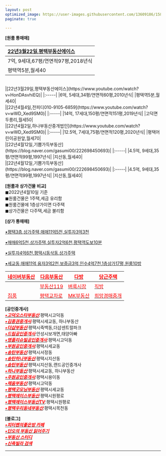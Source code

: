 ```yaml
---
layout: post
optimized_image: https://user-images.githubusercontent.com/13609186/158834851-5c5d7736-001b-448d-8bb6-eb99f2f16233.jpg
paginate: true

---
```



**[원룸 통매매]** <br>

|[22년3월22일,평택부동산에이스](https://www.youtube.com/watch?v=x5KwVnAl1z0&t=127s)|
|:-----|
|7억, 9세대,67평/연면적97평,2018년식|
|평택역5분,월세40|

<br>
|[22년3월29일,평택부동산에이스](https://www.youtube.com/watch?v=HonDAsvhiEQ)|
|:-----|
|6억, 5세대,34평/연면적60평,2010년식|
|평택역5분,월세40|

<br>
|[22년4월4일,전피디010-9105-6859](https://www.youtube.com/watch?v=wWD_Xed9SM0)|
|:-----|
|14억, 17세대,150평/연면적151평,2019년식|
|고덕면두릉리,월세50|

<br>
|[22년4월2일,하나부동산중개법인](https://www.youtube.com/watch?v=wWD_Xed9SM0)|
|:-----|
|12.5억, 7세대,75평/연면적120평,2020년식|
|평택어린이공원앞,월세70|

<br>
|[22년4월12일,기쁨가득부동산](https://blog.naver.com/gasumi00/222698450693)|
|:-----|
|4.5억, 9세대,35평/연면적99평,1997년식|
|지산동,월세40|

<br>
|[22년4월12일,기쁨가득부동산](https://blog.naver.com/gasumi00/222698450693)|
|:-----|
|4.5억, 9세대,35평/연면적99평,1997년식|
|지산동,월세40|















**[원룸과 상가건물 비교]** <br>
◼2022년4월10일 기준<br>
◼원룸건물은 1주택,세금 유리함<br>
◼원룸건물에 1층상가이면 다주택<br>
◼상가건물은 다주택,세금 불리함<br>

**[상가 통매매]** <br>

[▪평택3층,상가주택,매매11억5천,실투자3억3천](https://www.youtube.com/watch?v=s7tjuzqnw7k)<br>

[▪매매6억5천,상가주택,실투자2억6천,평택역도보10분](https://www.youtube.com/watch?v=59isrP7nDXk)<br>

[▪실투자4억6천,평택시동삭동,상가주택](https://www.youtube.com/watch?v=1B54k2gCC7s)<br>

[▪세교동,매매11억,융자3억2천,보증금3억,인수4억7천,1층상가17평,원룸10방](https://www.youtube.com/watch?v=9YCG9swchGw)<br>


|[<span style="color:red">네이버부동산</span>](https://land.naver.com/)|[<span style="color:red">다음부동산</span>](https://realty.daum.net/)|[<span style="color:red">다방</span>](https://dabangapp.com/)|[<span style="color:red">당근주택</span>](https://crhousing.co.kr/index.php?usr_view=pc)|
|-------|-------|-------|-------|
|   |[<span style="color:red">부동산119</span>](https://www.bd119.com/realty/realty_list.asp?RealtyType=E&sido=%B0%E6%B1%E2)|[<span style="color:red">벼룩시장</span>](https://www.findhouse.co.kr/land/map/web/index.do?typeThing1=01)|[<span style="color:red">직방</span>](https://www.zigbang.com/)|
|[<span style="color:red">집품</span>](https://www.zippoom.com/)|[<span style="color:red">평택교차로</span>](http://land.ptkcr.com/offer/?cateid_group=0001&trade=1)|[<span style="color:red">MK부동산</span>](https://land.bizmk.kr/memul/list.php?bubcode=4122000000&mgroup=A&mclass=A01%2CA02%2CA03&bdiv=A&areadiv=&mseq=&JMJ=)|[<span style="color:red">희망경매중개</span>](http://m.withace.co.kr/beauty1092)|


**[공인중개사]** <br>
[<span style="color:red">***▪고덕오스타부동산***</span>](https://blog.naver.com/mj6975):평택시고덕동<br>
[<span style="color:red">***▪김종권중개사***</span>](https://www.youtube.com/channel/UCaxZObFqwNeqfGbiWEnGb6w/videos):평택시세교동, 하나부동산<br>
[<span style="color:red">***▪더샵부동산***</span>](https://blog.naver.com/ansunghouse):평택시죽백동,더샵센트럴파크<br>
[<span style="color:red">***▪드림공인중개사***</span>](https://blog.naver.com/jungshjoa):안성시보개면,태양아빠<br>
[<span style="color:red">***▪명품리슈빌공인중개사***</span>](https://blog.naver.com/dw6066):평택시고덕동<br>
[<span style="color:red">***▪부원공인중개사***</span>](https://blog.naver.com/yuri8515):평택시세교동<br>
[<span style="color:red">***▪송탄부동산***</span>](https://blog.naver.com/lkbmsk):평택시서정동<br>
[<span style="color:red">***▪송탄하나부동산***</span>](https://blog.naver.com/jjs612407):평택시지산동<br>
[<span style="color:red">***▪송탄부동산***</span>](https://blog.naver.com/phs1237):평택시지산동,랜드공인중개사<br>
[<span style="color:red">***▪하나부동산***</span>](https://blog.naver.com/scale9999):평택시세교동, 하나부동산<br>
[<span style="color:red">***▪주원공인중개사***</span>](http://x8020.kmswb.kr/):평택시용이동<br>
[<span style="color:red">***▪채움부동산***</span>](https://blog.naver.com/tpgus227):평택시고덕동<br>
[<span style="color:red">***▪평택굿모닝부동산***</span>](https://blog.naver.com/good6990):평택시세교동<br>
[<span style="color:red">***▪평택에이스부동산***</span>](https://blog.naver.com/happy4uim):평택시원평로<br>
[<span style="color:red">***▪평택에이스부동산TV***</span>](https://www.youtube.com/channel/UCltW1okmTXve0Xkrr0hKYNg):평택시원평로<br>
[<span style="color:red">***▪평택우리동네부동산***</span>](https://blog.naver.com/milee8944):평택시목천동<br>

**[블로그]** <br>
[<span style="color:red">***▪피터팬의좋은방 카페***</span>](https://cafe.naver.com/kig/16752767)<br>
[<span style="color:red">***▪단오의 부동산 읽어주기***</span>](https://blog.naver.com/PostList.naver?blogId=gold5834989&from=postList&categoryNo=10)<br>
[<span style="color:red">***▪부동산 스터디***</span>](https://cafe.naver.com/jaegebal/3660663)<br>
[<span style="color:red">***▪신축빌라 검색***</span>](http://sellinghousing.kr/grid)<br>








---

